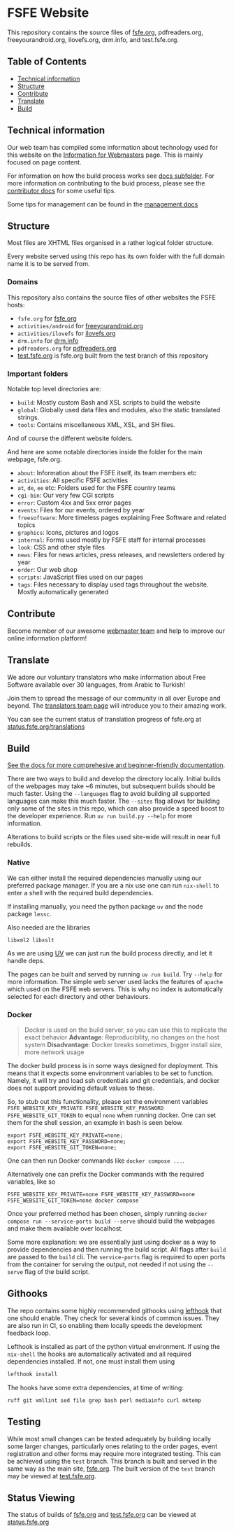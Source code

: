 # FSFE Website

This repository contains the source files of [fsfe.org](https://fsfe.org), pdfreaders.org, freeyourandroid.org, ilovefs.org, drm.info, and test.fsfe.org.

## Table of Contents

- [Technical information](#technical-information)
- [Structure](#structure)
- [Contribute](#contribute)
- [Translate](#translate)
- [Build](#build)

## Technical information

Our web team has compiled some information about technology used for this website on the [Information for Webmasters](https://fsfe.org/contribute/web/) page. This is mainly focused on page content.

For information on how the build process works see [docs subfolder](./docs/overview.md). For more information on contributing to the buid process, please see the [contributor docs](./docs/contributing.md) for some useful tips.

Some tips for management can be found in the [management docs](./docs/management.md)

## Structure

Most files are XHTML files organised in a rather logical folder structure.

Every website served using this repo has its own folder with the full domain name it is to be served from.

### Domains

This repository also contains the source files of other websites the FSFE hosts:

- `fsfe.org` for [fsfe.org](http://fsfe.org)
- `activities/android` for [freeyourandroid.org](http://freeyourandroid.org)
- `activities/ilovefs` for [ilovefs.org](http://ilovefs.org)
- `drm.info` for [drm.info](http://drm.info)
- `pdfreaders.org` for [pdfreaders.org](http://pdfreaders.org)
- [test.fsfe.org](https://test.fsfe.org) is fsfe.org built from the test branch of this repository

### Important folders

Notable top level directories are:

- `build`: Mostly custom Bash and XSL scripts to build the website
- `global`: Globally used data files and modules, also the static translated strings.
- `tools`: Contains miscellaneous XML, XSL, and SH files.

And of course the different website folders.

And here are some notable directories inside the folder for the main webpage, fsfe.org.

- `about`: Information about the FSFE itself, its team members etc
- `activities`: All specific FSFE activities
- `at`, `de`, `ee` etc: Folders used for the FSFE country teams
- `cgi-bin`: Our very few CGI scripts
- `error`: Custom 4xx and 5xx error pages
- `events`: Files for our events, ordered by year
- `freesoftware`: More timeless pages explaining Free Software and related topics
- `graphics`: Icons, pictures and logos
- `internal`: Forms used mostly by FSFE staff for internal processes
- `look`: CSS and other style files
- `news`: Files for news articles, press releases, and newsletters ordered by year
- `order`: Our web shop
- `scripts`: JavaScript files used on our pages
- `tags`: Files necessary to display used tags throughout the website. Mostly automatically generated

## Contribute

Become member of our awesome [webmaster team](https://fsfe.org/contribute/web/) and help to improve our online information platform!

## Translate

We adore our voluntary translators who make information about Free Software available over 30 languages, from Arabic to Turkish!

Join them to spread the message of our community in all over Europe and beyond. The [translators team page](https://fsfe.org/contribute/translators/) will introduce you to their amazing work.

You can see the current status of translation progress of fsfe.org at [status.fsfe.org/translations](https://status.fsfe.org/translations)

## Build

[See the docs for more comprehesive and beginner-friendly documentation](https://docs.fsfe.org/en/techdocs/mainpage/buildlocally).

There are two ways to build and develop the directory locally. Initial builds of the webpages may take ~6 minutes, but subsequent builds should be much faster. Using the `--languages` flag to avoid building all supported languages can make this much faster. The `--sites` flag allows for building only some of the sites in this repo, which can also provide a speed boost to the developer experience. Run `uv run build.py --help` for more information.

Alterations to build scripts or the files used site-wide will result in near full rebuilds.

### Native

We can either install the required dependencies manually using our preferred package manager. If you are a nix use one can run `nix-shell` to enter a shell with the required build dependencies.

If installing manually, you need the python package `uv` and the node package `lessc`.

Also needed are the libraries

```
libxml2 libxslt
```

As we are using [UV](https://docs.astral.sh/uv/) we can just run the build process directly, and let it handle deps.

The pages can be built and served by running `uv run build`. Try `--help` for more information. The simple web server used lacks the features of `apache` which used on the FSFE web servers. This is why no index is automatically selected for each directory and other behaviours.

### Docker

> Docker is used on the build server, so you can use this to replicate the exact behavior
> **Advantage**: Reproducibility, no changes on the host system
> **Disadvantage**: Docker breaks sometimes, bigger install size, more network usage

The docker build process is in some ways designed for deployment. This means that it expects some environment variables to be set to function. Namely, it will try and load ssh credentials and git credentials, and docker does not support providing default values to these.

So, to stub out this functionality, please set the environment variables
`FSFE_WEBSITE_KEY_PRIVATE FSFE_WEBSITE_KEY_PASSWORD FSFE_WEBSITE_GIT_TOKEN` to equal `none` when running docker. One can set them for the shell session, an example in bash is seen below.

```
export FSFE_WEBSITE_KEY_PRIVATE=none;
export FSFE_WEBSITE_KEY_PASSWORD=none;
export FSFE_WEBSITE_GIT_TOKEN=none;
```

One can then run Docker commands like `docker compose ...`.

Alternatively one can prefix the Docker commands with the required variables, like so

```
FSFE_WEBSITE_KEY_PRIVATE=none FSFE_WEBSITE_KEY_PASSWORD=none FSFE_WEBSITE_GIT_TOKEN=none docker compose
```

Once your preferred method has been chosen, simply running `docker compose run --service-ports build --serve` should build the webpages and make them available over localhost.

Some more explanation: we are essentially just using docker as a way to provide dependencies and then running the build script. All flags after `build` are passed to the `build` cli. The `service-ports` flag is required to open ports from the container for serving the output, not needed if not using the `--serve` flag of the build script.

## Githooks

The repo contains some highly recommended githooks using [lefthook](https://github.com/evilmartians/lefthook) that one should enable. They check for several kinds of common issues. They are also run in CI, so enabling them locally speeds the development feedback loop.

Lefthook is installed as part of the python virtual environment. If using the `nix-shell` the hooks are automatically activated and all required dependencies installed. If not, one must install them using

```sh
lefthook install
```

The hooks have some extra dependencies, at time of writing:

```
ruff git xmllint sed file grep bash perl mediainfo curl mktemp
```

## Testing

While most small changes can be tested adequately by building locally some larger changes, particularly ones relating to the order pages, event registration and other forms may require more integrated testing. This can be achieved using the `test` branch. This branch is built and served in the same way as the main site, [fsfe.org](https://fsfe.org). The built version of the `test` branch may be viewed at [test.fsfe.org](https://test.fsfe.org).

## Status Viewing

The status of builds of [fsfe.org](https://fsfe.org) and [test.fsfe.org](https://test.fsfe.org) can be viewed at [status.fsfe.org](https://status.fsfe.org)
